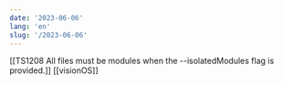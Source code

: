 ```yaml
---
date: '2023-06-06'
lang: 'en'
slug: '/2023-06-06'
---
```


[[TS1208 All files must be modules when the --isolatedModules flag is provided.]]
[[visionOS]]
